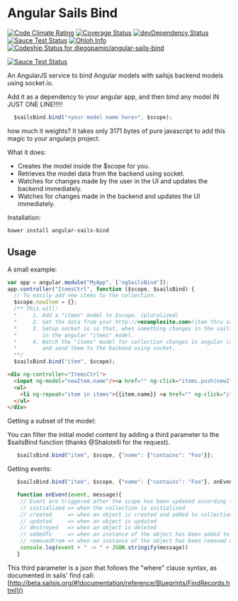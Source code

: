 Angular Sails Bind
==================
[![Code Climate Rating](https://codeclimate.com/github/diegopamio/angular-sails-bind.png)](https://codeclimate.com/github/diegopamio/angular-sails-bind)
[![Coverage Status](https://coveralls.io/repos/diegopamio/angular-sails-bind/badge.png?branch=master)](https://coveralls.io/r/diegopamio/angular-sails-bind?branch=master)
[![devDependency Status](https://david-dm.org/diegopamio/angular-sails-bind/dev-status.svg)](https://david-dm.org/diegopamio/angular-sails-bind#info=devDependencies)
[![Sauce Test Status](https://saucelabs.com/buildstatus/diegopamio?auth=81be93491f9e7bbfed6d61823bf9352c)](https://saucelabs.com/u/diegopamio)
[![Ohloh Info](https://www.ohloh.net/p/angular-sails-bind/widgets/project_thin_badge.gif)](https://www.ohloh.net/p/angular-sails-bind/)
[![Codeship Status for diegopamio/angular-sails-bind](https://www.codeship.io/projects/942c0fa0-d0ec-0131-db62-1211774025ad/status?branch=master)](https://www.codeship.io/projects/23182)

[![Sauce Test Status](https://saucelabs.com/browser-matrix/diegopamio.svg?auth=81be93491f9e7bbfed6d61823bf9352c)](https://saucelabs.com/u/diegopamio)

An AngularJS service to bind Angular models with sailsjs backend models using socket.io.

Add it as a dependency to your angular app, and then bind any model IN JUST ONE LINE!!!!!

```javascript
  $sailsBind.bind("<your model name here>", $scope);
```

how much it weights? It takes only 3171 bytes of pure javascript to add this magic to your angularjs project.

What it does:

* Creates the model inside the $scope for you.
* Retrieves the model data from the backend using socket.
* Watches for changes made by the user in the UI and updates the backend immediately.
* Watches for changes made in the backend and updates the UI immediately.

Installation:

```shell
bower install angular-sails-bind
```

Usage
-----

A small example:

```javascript
var app = angular.module("MyApp", ['ngSailsBind']);
app.controller("ItemsCtrl", function ($scope, $sailsBind) {
  // To easily add new items to the collection.
  $scope.newItem = {};  
  /** This will:
  *     1. Add a "items" model to $scope. (pluralized)
  *     2. Get the data from your http://<examplesite.com>/item thru sailsjs socket get.
  *     3. Setup socket io so that, when something changes in the sailsjs backend, they will be reflected
  *        in the angular "items" model.
  *     4. Watch the "items" model for collection changes in angular (add and removal of items
  *        and send them to the backend using socket.
  **/
  $sailsBind.bind("item", $scope);
```

```html
<div ng-controller="ItemsCtrl">
  <input ng-model="newItem.name"/><a href="" ng-click="items.push(newItem);newItem={}">Add New</a>
  <ul>
    <li ng-repeat="item in items">{{item.name}} <a href="" ng-click="items.splice(items.indexOf(item), 1)">remove</a></li>
  </ul>
</div>
```

Getting a subset of the model:

You can filter the initial model content by adding a third parameter to the $sailsBind function (thanks @Shalotelli for the request). 

```javascript
   $sailsBind.bind("item", $scope, {"name": {"contains": "Foo"}};
```


Getting events:

```javascript
   $sailsBind.bind("item", $scope, {"name": {"contains": "Foo"}, onEvent};

   function onEvent(event, message){
    // Event are triggered after the scope has been updated according to this event data : 
    // initialized => when the collection is initialized
    // created     => when an object is created and added to collection
    // updated     => when an object is updated
    // destroyed   => when an object is deleted
    // addedTo     => when an instance of the object has been added to the collection of another model (Must be triggered manually in sails with pub events)
    // removedFrom => when an instance of the object has been removed of the collection of another model (Must be triggered manually in sails with pub events)
    console.log(event + " -> " + JSON.stringify(message))
   }

```




This third parameter is a json that follows the "where" clause syntax, as documented in sails' find call: 
[http://beta.sailsjs.org/#!documentation/reference/Blueprints/FindRecords.html]()
